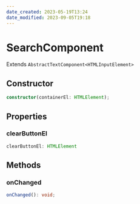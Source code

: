 ```yaml
---
date_created: 2023-05-19T13:24
date_modified: 2023-09-05T19:18
---
```

# SearchComponent

Extends `AbstractTextComponent<HTMLInputElement>`

## Constructor

```ts
constructor(containerEl: HTMLElement);
```

## Properties

### clearButtonEl

```ts
clearButtonEl: HTMLElement
```

## Methods

### onChanged

```ts
onChanged(): void;
```

